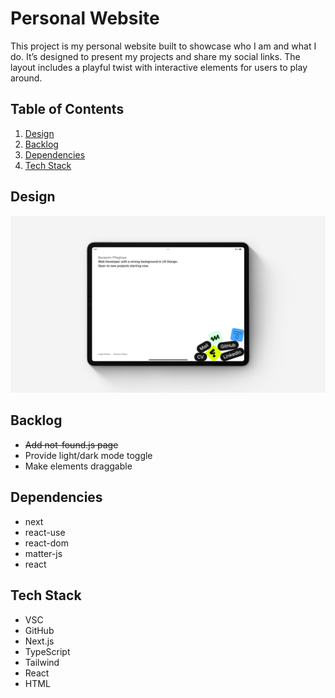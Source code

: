 # Personal Website

This project is my personal website built to showcase who I am and what I do. It’s designed to present my projects and
share my social links. The layout includes a playful twist with interactive elements for users to play around.

## Table of Contents

1. [Design](#design)
2. [Backlog](#backlog)
3. [Dependencies](#dependencies)
4. [Tech Stack](#tech-stack)

## Design

![Mockup](./assets/mockup.jpg)

## Backlog

- ~~Add not-found.js page~~
- Provide light/dark mode toggle
- Make elements draggable

## Dependencies

- next
- react-use
- react-dom
- matter-js
- react

## Tech Stack

- VSC
- GitHub
- Next.js
- TypeScript
- Tailwind
- React
- HTML
